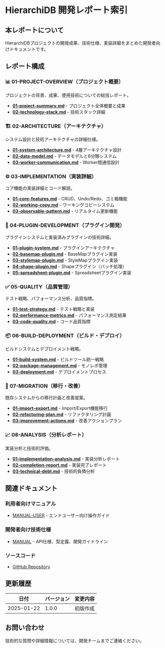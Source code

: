 # HierarchiDB 開発レポート索引

## 本レポートについて

HierarchiDBプロジェクトの開発成果、技術仕様、実装詳細をまとめた開発者向けドキュメントです。

## レポート構成

### 📊 01-PROJECT-OVERVIEW（プロジェクト概要）
プロジェクトの背景、成果、使用技術についての総括レポート。

- **[01-project-summary.md](./01-PROJECT-OVERVIEW/01-project-summary.md)** - プロジェクト全体概要と成果
- **[02-technology-stack.md](./01-PROJECT-OVERVIEW/02-technology-stack.md)** - 技術スタック詳細

### 🏗️ 02-ARCHITECTURE（アーキテクチャ）
システム設計と技術アーキテクチャの詳細仕様。

- **[01-system-architecture.md](./02-ARCHITECTURE/01-system-architecture.md)** - 4層アーキテクチャ設計
- **[02-data-model.md](./02-ARCHITECTURE/02-data-model.md)** - データモデルと6分類システム
- **[03-worker-communication.md](./02-ARCHITECTURE/03-worker-communication.md)** - Worker間通信設計

### ⚙️ 03-IMPLEMENTATION（実装詳細）
コア機能の実装詳細とコード解説。

- **[01-core-features.md](./03-IMPLEMENTATION/01-core-features.md)** - CRUD、Undo/Redo、ゴミ箱機能
- **[02-working-copy.md](./03-IMPLEMENTATION/02-working-copy.md)** - ワーキングコピーシステム
- **[03-observable-pattern.md](./03-IMPLEMENTATION/03-observable-pattern.md)** - リアルタイム更新機能

### 🔌 04-PLUGIN-DEVELOPMENT（プラグイン開発）
プラグインシステムと実装済みプラグインの技術詳細。

- **[01-plugin-system.md](./04-PLUGIN-DEVELOPMENT/01-plugin-system.md)** - プラグインアーキテクチャ
- **[02-basemap-plugin.md](./04-PLUGIN-DEVELOPMENT/02-basemap-plugin.md)** - BaseMapプラグイン実装
- **[03-stylemap-plugin.md](./04-PLUGIN-DEVELOPMENT/03-stylemap-plugin.md)** - StyleMapプラグイン実装
- **[04-shape-plugin.md](./04-PLUGIN-DEVELOPMENT/04-shape-plugin.md)** - Shapeプラグイン（バッチ処理）
- **[05-spreadsheet-plugin.md](./04-PLUGIN-DEVELOPMENT/05-spreadsheet-plugin.md)** - Spreadsheetプラグイン実装

### ✅ 05-QUALITY（品質管理）
テスト戦略、パフォーマンス分析、品質指標。

- **[01-test-strategy.md](./05-QUALITY/01-test-strategy.md)** - テスト戦略と実装
- **[02-performance-metrics.md](./05-QUALITY/02-performance-metrics.md)** - パフォーマンス測定結果
- **[03-code-quality.md](./05-QUALITY/03-code-quality.md)** - コード品質指標

### 📦 06-BUILD-DEPLOYMENT（ビルド・デプロイ）
ビルドシステムとデプロイメント戦略。

- **[01-build-system.md](./06-BUILD-DEPLOYMENT/01-build-system.md)** - ビルドツール統一戦略
- **[02-package-management.md](./06-BUILD-DEPLOYMENT/02-package-management.md)** - モノレポ管理
- **[03-deployment.md](./06-BUILD-DEPLOYMENT/03-deployment.md)** - デプロイメントプロセス

### 🔄 07-MIGRATION（移行・改善）
既存システムからの移行計画と改善提案。

- **[01-import-export.md](./07-MIGRATION/01-import-export.md)** - Import/Export機能移行
- **[02-refactoring-plan.md](./07-MIGRATION/02-refactoring-plan.md)** - リファクタリング計画
- **[03-improvement-actions.md](./07-MIGRATION/03-improvement-actions.md)** - 改善アクションプラン

### 📈 08-ANALYSIS（分析レポート）
実装分析と技術的評価。

- **[01-implementation-analysis.md](./08-ANALYSIS/01-implementation-analysis.md)** - 実装分析レポート
- **[02-completion-report.md](./08-ANALYSIS/02-completion-report.md)** - 実装完了レポート
- **[03-technical-debt.md](./08-ANALYSIS/03-technical-debt.md)** - 技術的負債分析

## 関連ドキュメント

### 利用者向けマニュアル
- [MANUAL-USER](../MANUAL-USER/INDEX.md) - エンドユーザー向け操作ガイド

### 開発者向け技術仕様
- [MANUAL](../MANUAL/INDEX.md) - API仕様、型定義、開発ガイドライン

### ソースコード
- [GitHub Repository](https://github.com/your-org/hierarchidb)

## 更新履歴

| 日付 | バージョン | 変更内容 |
|------|------------|----------|
| 2025-01-22 | 1.0.0 | 初版作成 |

## お問い合わせ

技術的な質問や詳細情報については、開発チームまでご連絡ください。